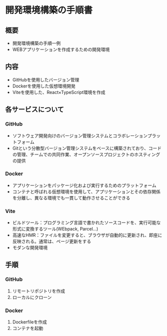 # 開発環境構築の手順書

## 概要
* 開発環境構築の手順一例
* WEBアプリケーションを作成するための開発環境

## 内容
* GitHubを使用したバージョン管理
* Dockerを使用した仮想環境開発
* Viteを使用した、React×TypeScript環境を作成

## 各サービスについて
### GitHub
* ソフトウェア開発向けのバージョン管理システムとコラボレーションプラットフォーム
* Gitという分散型バージョン管理システムをベースに構築されており、コードの管理、チームでの共同作業、オープンソースプロジェクトのホスティングの提供

### Docker
* アプリケーションをパッケージ化および実行するためのプラットフォーム
* コンテナと呼ばれる仮想環境を使用して、アプリケーションとその依存関係を分離し、異なる環境でも一貫して動作させることができる

### Vite
* ビルドツール：プログラミング言語で書かれたソースコードを、実行可能な形式に変換するツール(WEbpack, Parcel...)
* 高速なHMR：ファイルを変更すると、ブラウザが自動的に更新され、即座に反映される。通常は、ページ更新をする
* モダンな開発環境

## 手順
### GitHub
1. リモートリポジトリを作成
2. ローカルにクローン

### Docker
1. Dockerfileを作成
2. コンテナを起動

